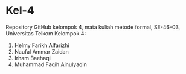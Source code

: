 # Kel-4
Repository GitHub kelompok 4, mata kuliah metode formal, SE-46-03, Universitas Telkom
Kelompok 4:
1. Helmy Farikh Alfarizhi
2. Naufal Ammar Zaidan
3. Irham Baehaqi
4. Muhammad Faqih Ainulyaqin
